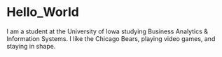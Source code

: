 # Hello_World
I am a student at the University of Iowa studying Business Analytics & Information Systems. I like the Chicago Bears, playing video games, and staying in shape. 

